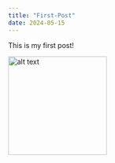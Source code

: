 ```yaml
---
title: "First-Post"
date: 2024-05-15
---
```

This is my first post!

<img src="/My-coding-portfolio/_images/verha_molnar_images_test.png" alt="alt text" width="200">
